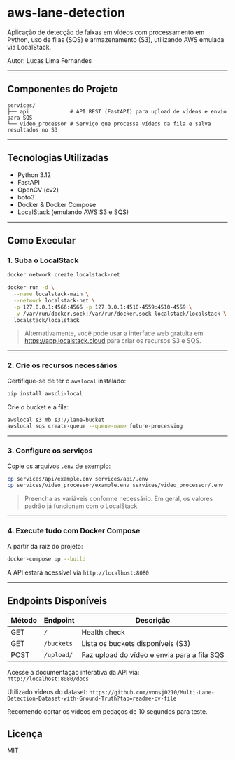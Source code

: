 # aws-lane-detection

Aplicação de detecção de faixas em vídeos com processamento em Python, uso de filas (SQS) e armazenamento (S3), utilizando AWS emulada via LocalStack.

Autor: Lucas Lima Fernandes

---

## Componentes do Projeto

```
services/
├── api             # API REST (FastAPI) para upload de vídeos e envio para SQS
└── video_processor # Serviço que processa vídeos da fila e salva resultados no S3
```

---

## Tecnologias Utilizadas

- Python 3.12
- FastAPI
- OpenCV (cv2)
- boto3
- Docker & Docker Compose
- LocalStack (emulando AWS S3 e SQS)

---

## Como Executar

### 1. Suba o LocalStack

```bash
docker network create localstack-net

docker run -d \
  --name localstack-main \
  --network localstack-net \
  -p 127.0.0.1:4566:4566 -p 127.0.0.1:4510-4559:4510-4559 \
  -v /var/run/docker.sock:/var/run/docker.sock localstack/localstack \
  localstack/localstack
```


> Alternativamente, você pode usar a interface web gratuita em https://app.localstack.cloud para criar os recursos S3 e SQS.

---

### 2. Crie os recursos necessários

Certifique-se de ter o `awslocal` instalado:

```bash
pip install awscli-local
```

Crie o bucket e a fila:

```bash
awslocal s3 mb s3://lane-bucket
awslocal sqs create-queue --queue-name future-processing
```

---

### 3. Configure os serviços

Copie os arquivos `.env` de exemplo:

```bash
cp services/api/example.env services/api/.env
cp services/video_processor/example.env services/video_processor/.env
```

> Preencha as variáveis conforme necessário. Em geral, os valores padrão já funcionam com o LocalStack.

---

### 4. Execute tudo com Docker Compose

A partir da raiz do projeto:

```bash
docker-compose up --build
```

A API estará acessível via `http://localhost:8080`

---

## Endpoints Disponíveis

| Método | Endpoint       | Descrição                              |
|--------|----------------|----------------------------------------|
| GET    | `/`            | Health check                           |
| GET    | `/buckets`     | Lista os buckets disponíveis (S3)      |
| POST   | `/upload/`     | Faz upload do vídeo e envia para a fila SQS |

Acesse a documentação interativa da API via:  
`http://localhost:8080/docs`

Utilizado vídeos do dataset: `https://github.com/vonsj0210/Multi-Lane-Detection-Dataset-with-Ground-Truth?tab=readme-ov-file`

Recomendo cortar os vídeos em pedaços de 10 segundos para teste.


## Licença

MIT
